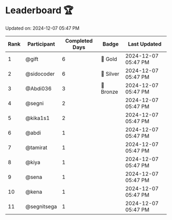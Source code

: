 # Leaderboard 🏆

Updated on: 2024-12-07 05:47 PM

| Rank | Participant       | Completed Days | Badge      | Last Updated         |
|------|-------------------|----------------|------------|----------------------|
| 1    | @gift             | 6              | 🏅 Gold     | 2024-12-07 05:47 PM |
| 2    | @sidocoder        | 6              | 🥈 Silver   | 2024-12-07 05:47 PM |
| 3    | @Abdi036          | 3              | 🥉 Bronze   | 2024-12-07 05:47 PM |
| 4    | @segni            | 2              |            | 2024-12-07 05:47 PM |
| 5    | @kika1s1          | 2              |            | 2024-12-07 05:47 PM |
| 6    | @abdi             | 1              |            | 2024-12-07 05:47 PM |
| 7    | @tamirat          | 1              |            | 2024-12-07 05:47 PM |
| 8    | @kiya             | 1              |            | 2024-12-07 05:47 PM |
| 9    | @sena             | 1              |            | 2024-12-07 05:47 PM |
| 10   | @kena             | 1              |            | 2024-12-07 05:47 PM |
| 11   | @segnitsega       | 1              |            | 2024-12-07 05:47 PM |
